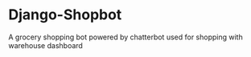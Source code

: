 # Django-Shopbot
A grocery shopping bot powered by chatterbot used for shopping with warehouse dashboard
